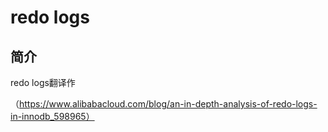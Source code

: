 # redo logs
## 简介
redo logs翻译作


[](https://dev.mysql.com/doc/dev/mysql-server/latest/PAGE_INNODB_REDO_LOG.html)
（https://www.alibabacloud.com/blog/an-in-depth-analysis-of-redo-logs-in-innodb_598965）